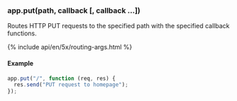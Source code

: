 <h3 id='app.put.method'>app.put(path, callback [, callback ...])</h3>

Routes HTTP PUT requests to the specified path with the specified callback functions.

{% include api/en/5x/routing-args.html %}

#### Example

```js
app.put("/", function (req, res) {
  res.send("PUT request to homepage");
});
```
